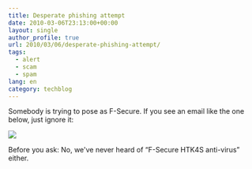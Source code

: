 ```yaml
---
title: Desperate phishing attempt
date: 2010-03-06T23:13:00+00:00
layout: single
author_profile: true
url: 2010/03/06/desperate-phishing-attempt/
tags:
  - alert
  - scam
  - spam
lang: en
category: techblog
---
```

Somebody is trying to pose as F-Secure. If you see an email like the one below, just ignore it:

<div>
  <a href="http://1.bp.blogspot.com/_vaUVXcmC3OI/S5LaM09RpII/AAAAAAAABME/5wcORdkDdfY/s1600-h/f-secure.JPG" imageanchor="1"><img border="0" src="http://1.bp.blogspot.com/_vaUVXcmC3OI/S5LaM09RpII/AAAAAAAABME/5wcORdkDdfY/s640/f-secure.JPG" /></a>
</div>

Before you ask: No, we've never heard of “F-Secure HTK4S anti-virus” either.